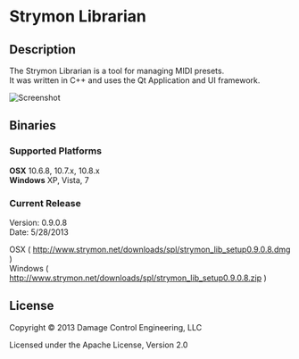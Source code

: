 # Strymon Librarian


## Description

The Strymon Librarian is a tool for managing MIDI presets. <br>
It was written in C++ and uses the Qt Application and UI framework. <br>

<img src="http://www.strymon.net/downloads/spl/ss1.png" alt="Screenshot"/>


## Binaries

### Supported Platforms
<b>OSX</b> 10.6.8, 10.7.x, 10.8.x <br>
<b>Windows</b> XP, Vista, 7 <br>

### Current Release
Version: 0.9.0.8 <br>
Date: 5/28/2013 <br>

OSX ( http://www.strymon.net/downloads/spl/strymon_lib_setup0.9.0.8.dmg ) <br>
Windows ( http://www.strymon.net/downloads/spl/strymon_lib_setup0.9.0.8.zip ) <br>



## License

Copyright © 2013 Damage Control Engineering, LLC

Licensed under the Apache License, Version 2.0 
